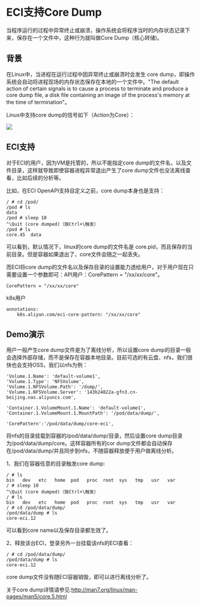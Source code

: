 ECI支持Core Dump 
===================================

当程序运行的过程中异常终止或崩溃，操作系统会将程序当时的内存状态记录下来，保存在一个文件中，这种行为就叫做Core Dump（核心转储)。

背景 
-----------------------

在Linux中，当进程在运行过程中因异常终止或崩溃时会发生 core dump，即操作系统会自动将进程现场的内存状态保存在本地的一个文件中。"The default action of certain signals is to cause a process to terminate and produce a core dump file, a disk file containing an image of the process's memory at the time of termination"。

Linux中支持core dump的信号如下（Action为Core）：

![](//static-aliyun-doc.oss-cn-hangzhou.aliyuncs.com/assets/img/zh-CN/4149837951/p107903.png)

ECI支持 
--------------------------

对于ECI的用户，因为VM是托管的，所以不能指定core dump的文件名，以及文件目录，这样就导致即使容器进程异常退出产生了core dump文件也没法离线查看，比如后续的分析等。

比如，在ECI OpenAPI支持自定义之前，core dump本身也是支持：



    / # cd /pod/
    /pod # ls
    data
    /pod # sleep 10
    ^\Quit (core dumped)（按Ctrl+\触发）
    /pod # ls
    core.45  data



可以看到，默认情况下，linux的core dump的文件名是 core.pid，而且保存的当前目录。但是容器如果退出了，core文件会随之一起丢失。

而ECI将core dump的文件名以及保存目录的设置能力透给用户，对于用户现在只需要设置一个参数即可：API用户：CorePattern = "/xx/xx/core"。




    CorePattern = "/xx/xx/core"



k8s用户



    annotations:
        k8s.aliyun.com/eci-core-pattern: "/xx/xx/core"



Demo演示 
---------------------------

用户一般产生core dump文件是为了离线分析，所以设置core dump的目录一般会选择外部存储，而不是保存在容器本地目录。目前可选的有云盘、nfs，我们很快也会支持OSS，我们以nfs为例：




    'Volume.1.Name': 'default-volume1',
    'Volume.1.Type': 'NFSVolume',
    'Volume.1.NFSVolume.Path': '/dump/',
    'Volume.1.NFSVolume.Server': '143b24822a-gfn3.cn-beijing.nas.aliyuncs.com',
    
    'Container.1.VolumeMount.1.Name': 'default-volume1',
    'Container.1.VolumeMount.1.MountPath': '/pod/data/dump/',
    
    'CorePattern':'/pod/data/dump/core-eci',



将nfs的目录挂载到容器的/pod/data/dump/目录，然后设置core dump目录为/pod/data/dump/core。这样容器所有的cor dump文件都会自动保存在/pod/data/dump/并且同步到nfs，不随容器释放便于用户做离线分析。

1、我们在容器任意的目录触发core dump:



    / # ls
    bin   dev   etc   home  pod   proc  root  sys   tmp   usr   var
    / # sleep 10
    ^\Quit (core dumped)（按Ctrl+\触发）
    / # ls
    bin   dev   etc   home  pod   proc  root  sys   tmp   usr   var
    / # cd /pod/data/dump/
    /pod/data/dump # ls
    core-eci.12



可以看到core name以及保存目录都生效了。

2、释放该台ECI，登录另外一台挂载该nfs的ECI查看：




    / # cd /pod/data/dump/
    /pod/data/dump # ls
    core-eci.12



core dump文件没有随ECI容器销毁，即可以进行离线分析了。

关于core dump详情请参见:http://man7.org/linux/man-pages/man5/core.5.html
